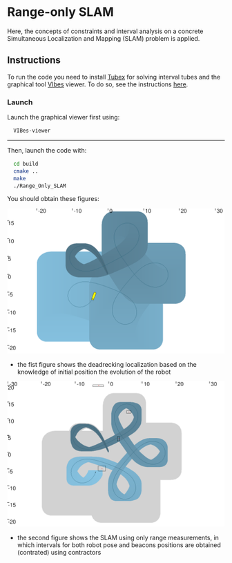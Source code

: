# Range-only SLAM

 Here,  the concepts of constraints and interval analysis on a concrete Simultaneous Localization and Mapping (SLAM) problem is applied.

## Instructions

To run the code you need to install  [Tubex](http://simon-rohou.fr/research/tubex-lib/doc/index.html) for solving interval tubes and the graphical tool  [VIbes](http://simon-rohou.fr/research/tubex-lib/doc/install/01-installation.html#graphical-tools) viewer.  To do so, see the instructions [here](https://github.com/jad-rabehi/Constraint-programming#instructions).



### Launch

Launch the graphical viewer first using:
```bash
  VIBes-viewer
```
---
Then, launch the code with:
```bash
  cd build
  cmake ..
  make
  ./Range_Only_SLAM
```



You should obtain these figures:

<p align="center">
  <img width="750" src="images/deadreckoning.png">
</p>

* the fist figure shows the deadrecking localization based on the knowledge of initial position the evolution of the robot

<p align="center">
<img  src="images/Range_SLAM.png" width=750>
<p/>

* the second figure shows the SLAM using only range measurements, in which intervals for both robot pose and beacons positions are obtained (contrated) using contractors





